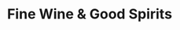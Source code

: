 ---
title: "Fine Wine & Good Spirits"
url: /new-holland/fine-wine-und-good-spirits/
shop: Spirituosen
---